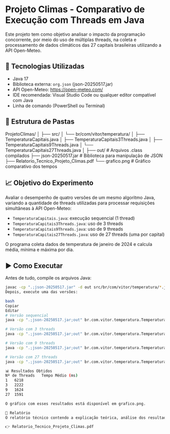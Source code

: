 # Projeto Climas - Comparativo de Execução com Threads em Java

Este projeto tem como objetivo analisar o impacto da programação concorrente, por meio do uso de múltiplas threads, na coleta e processamento de dados climáticos das 27 capitais brasileiras utilizando a API Open-Meteo.

## 🔧 Tecnologias Utilizadas
- Java 17
- Biblioteca externa: `org.json` (json-20250517.jar)
- API Open-Meteo: https://open-meteo.com/
- IDE recomendada: Visual Studio Code ou qualquer editor compatível com Java
- Linha de comando (PowerShell ou Terminal)

## 📁 Estrutura de Pastas
ProjetoClimas/
│
├── src/
│ └── br/com/vitor/temperatura/
│ ├── TemperaturaCapitais.java
│ ├── TemperaturaCapitais3Threads.java
│ ├── TemperaturaCapitais9Threads.java
│ └── TemperaturaCapitais27Threads.java
│
├── out/ # Arquivos .class compilados
├── json-20250517.jar # Biblioteca para manipulação de JSON
├── Relatorio_Tecnico_Projeto_Climas.pdf
└── grafico.png # Gráfico comparativo dos tempos

## 📈 Objetivo do Experimento

Avaliar o desempenho de quatro versões de um mesmo algoritmo Java, variando a quantidade de threads utilizadas para processar requisições simultâneas à API Open-Meteo:

- `TemperaturaCapitais.java`: execução sequencial (1 thread)
- `TemperaturaCapitais3Threads.java`: uso de 3 threads
- `TemperaturaCapitais9Threads.java`: uso de 9 threads
- `TemperaturaCapitais27Threads.java`: uso de 27 threads (uma por capital)

O programa coleta dados de temperatura de janeiro de 2024 e calcula média, mínima e máxima por dia.

## ▶️ Como Executar

Antes de tudo, compile os arquivos Java:

```bash
javac -cp ".;json-20250517.jar" -d out src/br/com/vitor/temperatura/*.java
Depois, execute uma das versões:

bash
Copiar
Editar
# Versão sequencial
java -cp ".;json-20250517.jar;out" br.com.vitor.temperatura.TemperaturaCapitais

# Versão com 3 threads
java -cp ".;json-20250517.jar;out" br.com.vitor.temperatura.TemperaturaCapitais3Threads

# Versão com 9 threads
java -cp ".;json-20250517.jar;out" br.com.vitor.temperatura.TemperaturaCapitais9Threads

# Versão com 27 threads
java -cp ".;json-20250517.jar;out" br.com.vitor.temperatura.TemperaturaCapitais27Threads

📊 Resultados Obtidos
Nº de Threads	Tempo Médio (ms)
1	6218
3	2222
9	1624
27	1591

O gráfico com esses resultados está disponível em grafico.png.

📄 Relatório
O relatório técnico contendo a explicação teórica, análise dos resultados e referências bibliográficas está disponível no arquivo:

👉 Relatorio_Tecnico_Projeto_Climas.pdf
